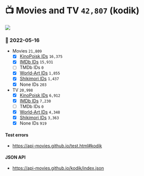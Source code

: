 # :tv: Movies and TV `42,807` (kodik)

<a href="https://API-Movies.github.io"><img src="https://API-Movies.github.io/banner.png?cache"></a>

### :date: 2022-05-16
- Movies `21,809`
  - [x] <a href="https://API-Movies.github.io/kodik/movie_kinopoisk_ids.json">KinoPoisk IDs</a> `16,375`
  - [x] <a href="https://API-Movies.github.io/kodik/movie_imdb_ids.json">IMDb IDs</a> `15,931`
  - [ ] TMDb IDs `0`
  - [x] <a href="https://API-Movies.github.io/kodik/movie_world_art_ids.json">World-Art IDs</a> `1,855`
  - [x] <a href="https://API-Movies.github.io/kodik/movie_shikimori_ids.json">Shikimori IDs</a> `1,437`
  - [x] None IDs `203`
- TV `20,998`
  - [x] <a href="https://API-Movies.github.io/kodik/tv_kinopoisk_ids.json">KinoPoisk IDs</a> `6,912`
  - [x] <a href="https://API-Movies.github.io/kodik/tv_imdb_ids.json">IMDb IDs</a> `7,230`
  - [ ] TMDb IDs `0`
  - [x] <a href="https://API-Movies.github.io/kodik/tv_world_art_ids.json">World-Art IDs</a> `4,348`
  - [x] <a href="https://API-Movies.github.io/kodik/tv_shikimori_ids.json">Shikimori IDs</a> `3,363`
  - [x] None IDs `919`
#### Test errors
- <a href='https://api-movies.github.io/test.html#kodik'>https://api-movies.github.io/test.html#kodik</a>
#### JSON API
- <a href='https://api-movies.github.io/kodik/index.json'>https://api-movies.github.io/kodik/index.json</a>
